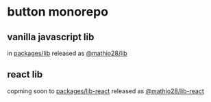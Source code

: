 # button monorepo

## vanilla javascript lib

in [packages/lib](./packages/lib) released as [@mathio28/lib](https://www.npmjs.com/package/@mathio28/lib)

## react lib

copming soon to [packages/lib-react](./packages/lib-react) released as [@mathio28/lib-react](https://www.npmjs.com/package/@mathio28/lib-react)
